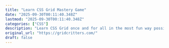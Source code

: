 ```yaml
---
title: "Learn CSS Grid Mastery Game"
date: "2025-09-30T00:11:40.348Z"
lastmod: "2025-09-30T00:11:40.348Z"
categories: ["CSS"]
description: "Learn CSS Grid once and for all in the most fun way possible"
original_url: "https://gridcritters.com/"
draft: false
---
```

